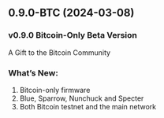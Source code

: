 ## 0.9.0-BTC (2024-03-08)

### v0.9.0 Bitcoin-Only Beta Version
 A Gift to the Bitcoin Community
### What’s New:
1. Bitcoin-only firmware
2. Blue, Sparrow, Nunchuck and Specter
3. Both Bitcoin testnet and the main network


